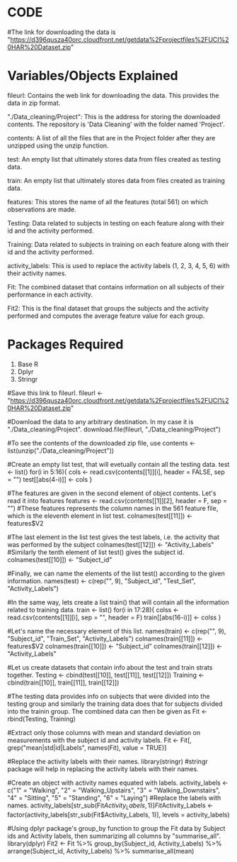 # CODE
#The link for downloading the data is "https://d396qusza40orc.cloudfront.net/getdata%2Fprojectfiles%2FUCI%20HAR%20Dataset.zip"

# Variables/Objects Explained
fileurl: Contains the web link for downloading the data. This provides the data in zip format. 

"./Data_cleaning/Project": This is the address for storing the downloaded contents. The repository is 'Data Cleaning' with the folder named 'Project'.

contents: A list of all the files that are in the Project folder after they are unzipped using the unzip function.

test: An empty list that ultimately stores data from files created as testing data.

train: An empty list that ultimately stores data from files created as training data.

features: This stores the name of all the features (total 561) on which observations are made.

Testing: Data related to subjects in testing on each feature along with their id and the activity performed.

Training: Data related to subjects in training on each feature along with their id and the activity performed.

activity_labels: This is used to replace the activity labels (1, 2, 3, 4, 5, 6) with their activity names.

Fit: The combined dataset that contains information on all subjects of their performance in each activity.

Fit2: This is the final dataset that groups the subjects and the activity performed and computes the average feature value for each group.

# Packages Required
1. Base R
2. Dplyr
3. Stringr

#Save this link to fileurl.
fileurl <- "https://d396qusza40orc.cloudfront.net/getdata%2Fprojectfiles%2FUCI%20HAR%20Dataset.zip"

#Download the data to any arbitrary destination. In my case it is "./Data_cleaning/Project".
download.file(fileurl, "./Data_cleaning/Project")

#To see the contents of the downloaded zip file, use
contents <- list(unzip("./Data_cleaning/Project"))

#Create an empty list test, that will evetually contain all the testing data.
test <- list()
for(i in 5:16){
  cols <- read.csv(contents[[1]][i], header = FALSE, sep = "")
  test[[abs(4-i)]] <- cols
}

#The features are given in the second element of object contents. Let's read it into features
features <- read.csv(contents[[1]][2], header = F, sep = "")
#These features represents the column names in the 561 feature file, which is the eleventh element in list test.
colnames(test[[11]]) <- features$V2

#The last element in the list  test gives the test labels, i.e. the activity that was performed by the subject
colnames(test[[12]]) <- "Activity_Labels"
#Similarly the tenth element of list test() gives the subject id.
colnames(test[[10]]) <- "Subject_id"

#Finally, we can name the elements of the list test() according to the given information.
names(test) <- c(rep("", 9), "Subject_id", "Test_Set", "Activity_Labels")

#In the same way, lets create a list train() that will contain all the information related to training data.
train <- list()
for(i in 17:28){
  colss <- read.csv(contents[[1]][i], sep = "", header = F)
  train[[abs(16-i)]] <- colss
}

#Let's name the necessary element of this list.
names(train) <- c(rep("", 9), "Subject_id", "Train_Set", "Activity_Labels")
colnames(train[[11]]) <- features$V2
colnames(train[[10]]) <- "Subject_id"
colnames(train[[12]]) <- "Activity_Labels"

#Let us create datasets that contain info about the test and train strats together.
Testing <- cbind(test[[10]], test[[11]], test[[12]])
Training <- cbind(train[[10]], train[[11]], train[[12]])

#The testing data provides info on subjects that were divided into the testing group and similarly the training data does that for subjects divided into the trainin group. The combined data can then be given as
Fit <- rbind(Testing, Training)

#Extract only those columns with mean and standard deviation on measurements with the subject id and activity labels.
Fit <- Fit[, grep("mean|std|id|Labels", names(Fit), value = TRUE)]

#Replace the activity labels with their names.
library(stringr) #stringr package will help in replacing the activity labels with their names.

#Create an object with activity names equated with labels.
activity_labels <- c("1" = "Walking", "2" = "Walking_Upstairs", "3" = "Walking_Downstairs", "4" = "Sitting", "5" = "Standing", "6" = "Laying")
#Replace the labels with names.
activity_labels[str_sub(Fit$Activity_Labels, 1)]
Fit$Activity_Labels <- factor(activity_labels[str_sub(Fit$Activity_Labels, 1)], levels = activity_labels)

#Using dplyr package's group_by function to group the Fit data by Subject ids and Activity labels, then summarizing all columns by "summarise_all".
library(dplyr)
Fit2 <- Fit %>% group_by(Subject_id, Activity_Labels) %>% arrange(Subject_id, Activity_Labels) %>% summarise_all(mean)
